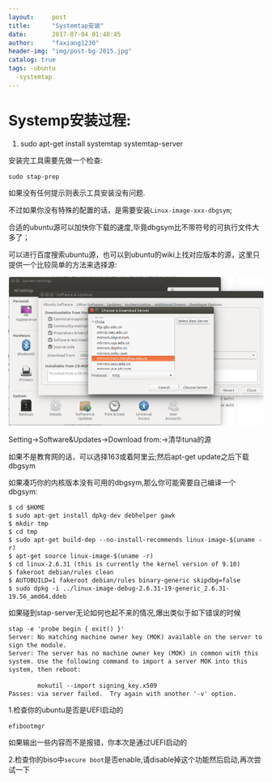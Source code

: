 ```yaml
---
layout:     post
title:      "Systemtap安装"
date:       2017-07-04 01:40:45
author:     "faxiang1230"
header-img: "img/post-bg-2015.jpg"
catalog: true
tags: -ubuntu
  -systemtap
---
```

# Systemp安装过程:

1. sudo apt-get install systemtap systemtap-server

安装完工具需要先做一个检查:
```
sudo stap-prep
```
如果没有任何提示则表示工具安装没有问题.

不过如果你没有特殊的配置的话，是需要安装`Linux-image-xxx-dbgsym`;

合适的ubuntu源可以加快你下载的速度,毕竟dbgsym比不带符号的可执行文件大多了；

可以进行百度搜索ubuntu源，也可以到ubuntu的wiki上找对应版本的源，这里只提供一个比较简单的方法来选择源:

![images](../ubuntu-tools/image/ubuntu-apt-source.png)

Setting->Software&Updates->Download from:->清华tuna的源

如果不是教育网的话，可以选择163或着阿里云;然后apt-get update之后下载dbgsym


如果凑巧你的内核版本没有可用的dbgsym,那么你可能需要自己编译一个dbgsym:
```
$ cd $HOME
$ sudo apt-get install dpkg-dev debhelper gawk
$ mkdir tmp
$ cd tmp
$ sudo apt-get build-dep --no-install-recommends linux-image-$(uname -r)
$ apt-get source linux-image-$(uname -r)
$ cd linux-2.6.31 (this is currently the kernel version of 9.10)
$ fakeroot debian/rules clean
$ AUTOBUILD=1 fakeroot debian/rules binary-generic skipdbg=false
$ sudo dpkg -i ../linux-image-debug-2.6.31-19-generic_2.6.31-19.56_amd64.ddeb
```

如果碰到stap-server无论如何也起不来的情况,爆出类似于如下错误的时候
```
stap -e 'probe begin { exit() }'
Server: No matching machine owner key (MOK) available on the server to sign the module.
Server: The server has no machine owner key (MOK) in common with this system. Use the following command to import a server MOK into this system, then reboot:

        mokutil --import signing_key.x509
Passes: via server failed.  Try again with another '-v' option.
```
1.检查你的ubuntu是否是UEFI启动的
```
efibootmgr
```
如果输出一些内容而不是报错，你本次是通过UEFI启动的

2.检查你的biso中`secure boot`是否enable,请disable掉这个功能然后启动,再次尝试一下
